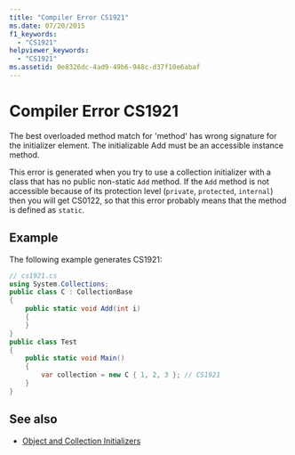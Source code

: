 ```yaml
---
title: "Compiler Error CS1921"
ms.date: 07/20/2015
f1_keywords: 
  - "CS1921"
helpviewer_keywords: 
  - "CS1921"
ms.assetid: 0e8326dc-4ad9-49b6-948c-d37f10e6abaf
---
```

# Compiler Error CS1921

The best overloaded method match for 'method' has wrong signature for the initializer element. The initializable Add must be an accessible instance method.  
  
 This error is generated when you try to use a collection initializer with a class that has no public non-static `Add` method. If the `Add` method is not accessible because of its protection level (`private`, `protected`, `internal`) then you will get CS0122, so that this error probably means that the method is defined as `static`.  
  
## Example

 The following example generates CS1921:  

```csharp
// cs1921.cs  
using System.Collections;  
public class C : CollectionBase  
{  
    public static void Add(int i)  
    {  
    }  
}  
public class Test  
{  
    public static void Main()  
    {  
        var collection = new C { 1, 2, 3 }; // CS1921  
    }  
}  
```

## See also

- [Object and Collection Initializers](../../../csharp/programming-guide/classes-and-structs/object-and-collection-initializers.md)
